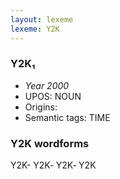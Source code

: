 ```yaml
---
layout: lexeme
lexeme: Y2K
---
```


###  Y2K₁

* _Year 2000_
* UPOS:  NOUN
* Origins: 
* Semantic tags:  TIME


### Y2K wordforms

Y2K-
Y2K‐
Y2K‑
Y2K

